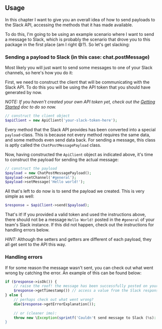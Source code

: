## Usage

In this chapter I want to give you an overall idea of how to send payloads to the Slack API, accessing the methods
that it has made available.

To do this, I'm going to be using an example scenario where I want to send a message to Slack, which is probably the 
scenario that drove you to this package in the first place (am I right :smile:?). So let's get slacking:
 

### Sending a payload to Slack (in this case: chat.postMessage)

Most likely you will just want to send some messages to one of your Slack channels, so here's how you do it:

First, we need to construct the client that will be communicating with the Slack API. To do this you will be using the 
API token that you should have generated by now. 

*NOTE: If you haven't created your own API token yet, check out the [Getting Started](getting-started.md) doc to do so now.*

```php
// construct the client object
$apiClient = new ApiClient('your-slack-token-here');
```

Every method that the Slack API provides has been converted into a special `payload`-class. This is because not every
method requires the same data, and some methods even send data back. For sending a message, this class is aptly called the 
`ChatPostMessagePayload` class. 

Now, having constructed the `ApiClient` object as indicated above, it's time to construct the payload for sending the actual message:
```php
// construct the payload
$payload = new ChatPostMessagePayload();
$payload->setChannel('#general');
$payload->setMessage('Hello world!');
```

All that's left to do now is to send the payload we created. This is very simple as well:
```php
$response = $apiClient->send($payload);
```

That's it! If you provided a valid token and used the instructions above, there should not be a message `Hello World!` posted 
in the `#general` of your team's Slack instance. If this did not happen, check out the instructions for handling errors below.

*HINT:* Although the setters and getters are different of each payload, they all get sent to the API this way.


### Handling errors

If for some reason the message wasn't sent, you can check out what went wrong by catching the error. An example of this 
can be found below:

```php
if ($response->isOk()) {
    // raise the roof! the message has been successfully posted on your Slack channel!
    $response->getTimestamp()) // access a value from the Slack response
} else {
    // perhaps check out what went wrong?
    die($response->getErrorExplanation());
    
    // or (cleaner imo):
    throw new \Exception(sprintf('Couldn't send message to Slack (%s): %s', $response->getError(), $response->getErrorExplanation()));
}
```
